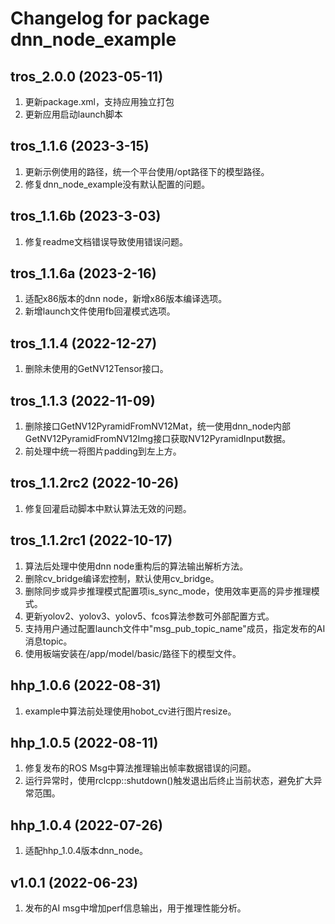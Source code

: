 # Changelog for package dnn_node_example

tros_2.0.0 (2023-05-11)
------------------
1. 更新package.xml，支持应用独立打包
2. 更新应用启动launch脚本


tros_1.1.6 (2023-3-15)
------------------
1. 更新示例使用的路径，统一个平台使用/opt路径下的模型路径。
2. 修复dnn_node_example没有默认配置的问题。


tros_1.1.6b (2023-3-03)
------------------
1. 修复readme文档错误导致使用错误问题。


tros_1.1.6a (2023-2-16)
------------------
1. 适配x86版本的dnn node，新增x86版本编译选项。
2. 新增launch文件使用fb回灌模式选项。


tros_1.1.4 (2022-12-27)
------------------
1. 删除未使用的GetNV12Tensor接口。


tros_1.1.3 (2022-11-09)
------------------
1. 删除接口GetNV12PyramidFromNV12Mat，统一使用dnn_node内部GetNV12PyramidFromNV12Img接口获取NV12PyramidInput数据。
2. 前处理中统一将图片padding到左上方。


tros_1.1.2rc2 (2022-10-26)
------------------
1. 修复回灌启动脚本中默认算法无效的问题。


tros_1.1.2rc1 (2022-10-17)
------------------
1. 算法后处理中使用dnn node重构后的算法输出解析方法。
2. 删除cv_bridge编译宏控制，默认使用cv_bridge。
3. 删除同步或异步推理模式配置项is_sync_mode，使用效率更高的异步推理模式。
4. 更新yolov2、yolov3、yolov5、fcos算法参数可外部配置方式。
5. 支持用户通过配置launch文件中"msg_pub_topic_name"成员，指定发布的AI消息topic。
6. 使用板端安装在/app/model/basic/路径下的模型文件。


hhp_1.0.6 (2022-08-31)
------------------
1. example中算法前处理使用hobot_cv进行图片resize。

hhp_1.0.5 (2022-08-11)
------------------
1. 修复发布的ROS Msg中算法推理输出帧率数据错误的问题。
2. 运行异常时，使用rclcpp::shutdown()触发退出后终止当前状态，避免扩大异常范围。


hhp_1.0.4 (2022-07-26)
------------------
1. 适配hhp_1.0.4版本dnn_node。


v1.0.1 (2022-06-23)
------------------
1. 发布的AI msg中增加perf信息输出，用于推理性能分析。
